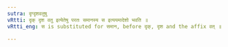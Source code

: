 ```yaml
---
sutra: दृग्दृशवतुषु
vRtti: दृक् दृश वतु इत्येतेषु परतः समानस्य स इत्ययमादेशो भवति ॥
vRtti_eng: स is substituted for समान, before दृक्, दृश and the affix वत् ॥

---
```

